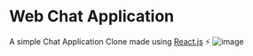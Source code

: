 # Web Chat Application 
A simple Chat Application Clone made using [React.js](https://react.dev/) ⚡
![image](https://github.com/Kanisshk/ChatsBharat/assets/97302412/bf78f681-3692-483c-8b4f-3495d7bb7d6c)

